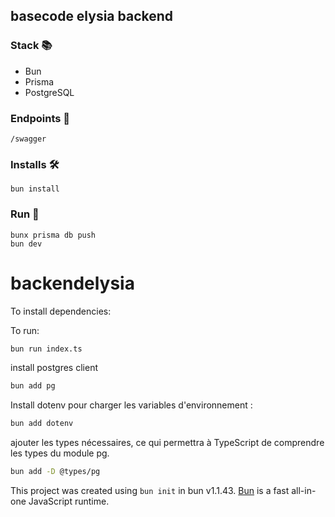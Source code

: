 ## basecode elysia backend


### Stack 📚

- Bun
- Prisma
- PostgreSQL



### Endpoints 📡

```shell
/swagger
```

### Installs 🛠️

```shell
bun install
```

### Run 🏃

```shell
bunx prisma db push
bun dev
```


# backendelysia

To install dependencies:



To run:

```bash
bun run index.ts
```
install postgres client
```bash
bun add pg
```
Install dotenv pour charger les variables d'environnement :
```bash
bun add dotenv
```
ajouter les types nécessaires, ce qui permettra à TypeScript de comprendre les types du module pg.
```bash
bun add -D @types/pg
```


This project was created using `bun init` in bun v1.1.43. [Bun](https://bun.sh) is a fast all-in-one JavaScript runtime.
